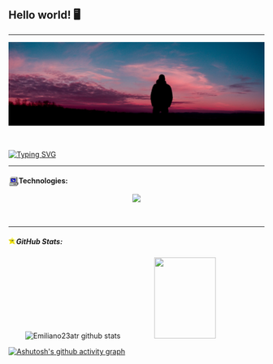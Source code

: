 ## Hello world! 🖥

<hr>

<p align="center">
<img  src="Assets/img.jpg">
</p>

<br>

[![Typing SVG](https://readme-typing-svg.herokuapp.com/?color=4242e2&size=35&center=true&vCenter=true&width=1000&lines=HELLO,+MY+NAME+is+Emiliano;I'm+19+years+old;Be+Welcome!+:%29)](https://git.io/typing-svg)

<hr>

#### Technologies: <img src="Assets/com.gif" width="20px" align="left">

<p align="center" >
  <a href="https://skillicons.dev">
    <img src="https://skillicons.dev/icons?i=git,cs,html,css" width="150px" />
  </a>
</p>

<br>

<hr>

##### GitHub Stats: <img src="Assets/sta.gif" width="15px" align="left">

<div align="center">  
  <img  width="49%" height="160px" src="https://github-readme-stats.vercel.app/api?username=Emiliano23atr&show_icons=true&count_private=true&hide_border=true&title_color=F4E7B2&icon_color=553D95&text_color=CEEAED&bg_color=3D2652" alt="Emiliano23atr github stats" /> 
  <img width="49%" height="160px" src="https://github-readme-stats.vercel.app/api/top-langs/?username=Emiliano23atr&layout=compact&hide_border=true&title_color=F4E7B2&text_color=CEEAED&bg_color=3D2652" />
</div>

[![Ashutosh's github activity graph](https://github-readme-activity-graph.cyclic.app/graph?username=Emiliano23atr&bg_color=3D2652&color=F4E7B2&line=2857a4&point=874df5&area=true&hide_border=true)](https://github.com/ashutosh00710/github-readme-activity-graph)

